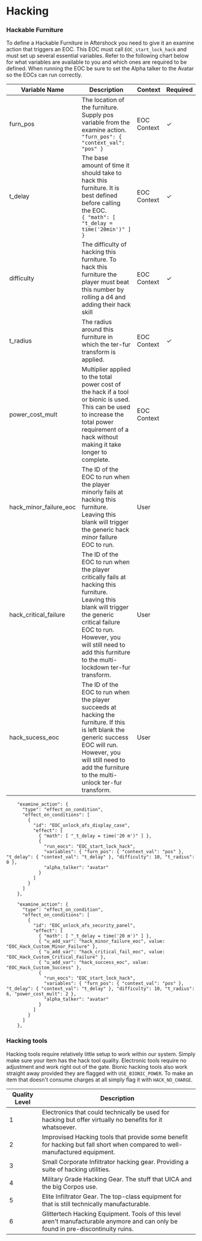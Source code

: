 # Hacking
### Hackable Furniture
To define a Hackable Furniture in Aftershock you need to give it an examine action that triggers an EOC. This EOC must call ```EOC_start_lock_hack``` and must set up several essential variables. Refer to the following chart below for what variables are available to you and which ones are required to be defined. When running the EOC be sure to set the Alpha talker to the Avatar so the EOCs can run correctly.


| Variable Name | Description | Context | Required |
|-|-|-|-|
|furn_pos   |The location of the furniture. Supply pos variable from the examine action.<br/>```"furn_pos": { "context_val": "pos" }``` | EOC Context | ✓ |
|t_delay    |The base amount of time it should take to hack this furniture. It is best defined before calling the EOC.<br/>```{ "math": [ "t_delay = time('20min')" ] }``` | EOC Context | ✓ |
|difficulty |The difficulty of hacking this furniture. To hack this furniture the player must beat this number by rolling a d4 and adding their hack skill | EOC Context | ✓ |
|t_radius   |The radius around this furniture in which the ter-fur transform is applied. | EOC Context | ✓ |
|power_cost_mult | Multiplier applied to the total power cost of the hack if a tool or bionic is used. This can be used to increase the total power requirement of a hack without making it take longer to complete.| EOC Context |
|hack_minor_failure_eoc |The ID of the EOC to run when the player minorly fails at hacking this furniture. Leaving this blank will trigger the generic hack minor failure EOC to run. | User |
|hack_critical_failure |The ID of the EOC to run when the player critically fails at hacking this furniture. Leaving this blank will trigger the generic critical failure EOC to run. However, you will still need to add this furniture to the multi-lockdown ter-fur transform.| User
|hack_sucess_eoc | The ID of the EOC to run when the player succeeds at hacking the furniture. If this is left blank the generic success EOC will run. However, you will still need to add the furniture to the multi-unlock ter-fur transform.| User

```
    "examine_action": {
      "type": "effect_on_condition",
      "effect_on_conditions": [
        {
          "id": "EOC_unlock_afs_display_case",
          "effect": [
            { "math": [ "_t_delay = time('20 m')" ] },
            {
              "run_eocs": "EOC_start_lock_hack",
              "variables": { "furn_pos": { "context_val": "pos" }, "t_delay": { "context_val": "t_delay" }, "difficulty": 10, "t_radius": 0 },
              "alpha_talker": "avatar"
            }
          ]
        }
      ]
    },
```

```
    "examine_action": {
      "type": "effect_on_condition",
      "effect_on_conditions": [
        {
          "id": "EOC_unlock_afs_security_panel",
          "effect": [
            { "math": [ "_t_delay = time('20 m')" ] },
            { "u_add_var": "hack_minor_failure_eoc", value: "EOC_Hack_Custom_Minor_Failure" },
            { "u_add_var": "hack_critical_fail_eoc", value: "EOC_Hack_Custom_Critical_Failure" },
            { "u_add_var": "hack_success_eoc", value: "EOC_Hack_Custom_Success" },
            {
              "run_eocs": "EOC_start_lock_hack",
              "variables": { "furn_pos": { "context_val": "pos" }, "t_delay": { "context_val": "t_delay" }, "difficulty": 10, "t_radius": 6, "power_cost_mult": 2 },
              "alpha_talker": "avatar"
            }
          ]
        }
      ]
    },
```

### Hacking tools
Hacking tools require relatively little setup to work within our system. Simply make sure your item has the hack tool quality. Electronic tools require no adjustment and work right out of the gate. Bionic hacking tools also work straight away provided they are flagged with ```USE_BIONIC_POWER```. To make an item that doesn't consume charges at all simply flag it with ```HACK_NO_CHARGE```.

| Quality Level | Description |
|-|-|
| 1 | Electronics that could technically be used for hacking but offer virtually no benefits for it whatsoever. |
| 2 | Improvised Hacking tools that provide some benefit for hacking but fall short when compared to well-manufactured equipment.
| 3 | Small Corporate Infiltrator hacking gear. Providing a suite of hacking utilities. |
| 4 | Military Grade Hacking Gear. The stuff that UICA and the big Corpos use. |
| 5 | Elite Infiltrator Gear. The top-class equipment for that is still technically manufacturable. |
| 6 | Glittertech Hacking Equipment. Tools of this level aren't manufacturable anymore and can only be found in pre-discontinuity ruins.
